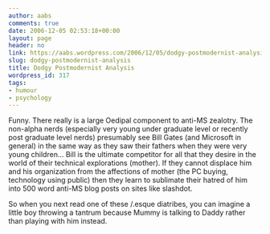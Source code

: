 ```yaml
---
author: aabs
comments: true
date: 2006-12-05 02:53:18+00:00
layout: page
header: no
link: https://aabs.wordpress.com/2006/12/05/dodgy-postmodernist-analysis/
slug: dodgy-postmodernist-analysis
title: Dodgy Postmodernist Analysis
wordpress_id: 317
tags:
- humour
- psychology
---
```


Funny. There really is a large Oedipal component to anti-MS zealotry. The non-alpha nerds (especially very young under graduate level or recently post graduate level nerds) presumably see Bill Gates (and Microsoft in general) in the same way as they saw their fathers when they were very young children... Bill is the ultimate competitor for all that they desire in the world of their technical explorations (mother). If they cannot displace him and his organization from the affections of mother (the PC buying, technology using public) then they learn to sublimate their hatred of him into 500 word anti-MS blog posts on sites like slashdot.


So when you next read one of these /.esque diatribes, you can imagine a little boy throwing a tantrum because Mummy is talking to Daddy rather than playing with him instead.
